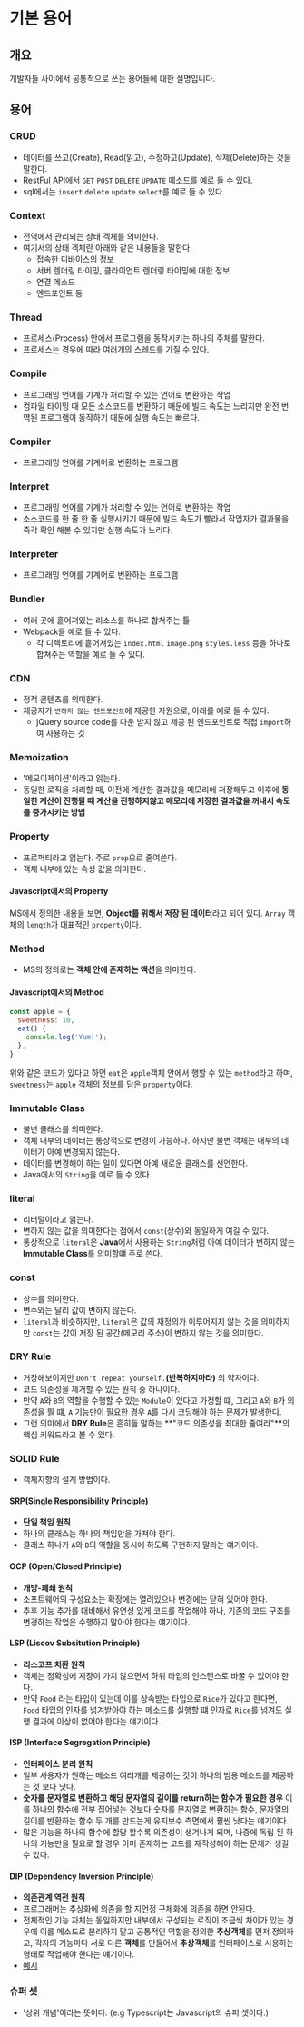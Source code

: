 # 기본 용어
## 개요
개발자들 사이에서 공통적으로 쓰는 용어들에 대한 설명입니다.
## 용어
### CRUD
- 데이터를 쓰고(Create), Read(읽고), 수정하고(Update), 삭제(Delete)하는 것을 말한다.
- RestFul API에서 ```GET``` ```POST``` ```DELETE``` ```UPDATE``` 메소드를 예로 들 수 있다.
- sql에서는 ```insert``` ```delete``` ```update``` ```select```를 예로 들 수 있다.
### Context
- 전역에서 관리되는 상태 겍체를 의미한다.
- 여기서의 상태 겍체란 아래와 같은 내용들을 말한다.
  - 접속한 디바이스의 정보
  - 서버 렌더링 타이밍, 클라이언트 렌더링 타이밍에 대한 정보
  - 연결 메소드
  - 엔드포인트 등
### Thread
- 프로세스(Process) 안에서 프로그램을 동작시키는 하나의 주체를 말한다.
- 프로세스는 경우에 따라 여러개의 스레드를 가질 수 있다.
### Compile
- 프로그래밍 언어를 기계가 처리할 수 있는 언어로 변환하는 작업
- 컴파일 타이밍 때 모든 소스코드를 변환하기 때문에 빌드 속도는 느리지만 완전 번역된 프로그램이 동작하기 때문에 실행 속도는 빠르다.
### Compiler
- 프로그래밍 언어를 기계어로 변환하는 프로그램
### Interpret
- 프로그래밍 언어를 기계가 처리할 수 있는 언어로 변환하는 작업
- 소스코드를 한 줄 한 줄 실행시키기 때문에 빌드 속도가 빨라서 작업자가 결과물을 즉각 확인 해볼 수 있지만 실행 속도가 느리다.
### Interpreter
- 프로그래밍 언어를 기계어로 변환하는 프로그램
### Bundler
- 여러 곳에 흩어져있는 리소스를 하나로 합쳐주는 툴
- Webpack을 예로 들 수 있다.
  - 각 디렉토리에 흩어져있는 ```index.html``` ```image.png``` ```styles.less``` 등을 하나로 합쳐주는 역할을 예로 들 수 있다.
### CDN
- 정적 콘텐츠를 의미한다.
- 제공자가 ```변하지 않는 엔드포인트```에 제공한 자원으로, 아래를 예로 들 수 있다.
  - jQuery source code를 다운 받지 않고 제공 된 엔드포인트로 직접 ```import```하여 사용하는 것
### Memoization
- '메모이제이션'이라고 읽는다.
- 동일한 로직을 처리할 때, 이전에 계산한 결과값을 메모리에 저장해두고 이후에 **동일한 계산이 진행될 때 계산을 진행하지않고 메모리에 저장한 결과값을 꺼내서 속도를 증가시키는 방법**
### Property
- 프로퍼티라고 읽는다. 주로 ```prop```으로 줄여쓴다.
- 객체 내부에 있는 속성 값을 의미한다.
#### Javascript에서의 Property
MS에서 정의한 내용을 보면, **Object를 위해서 저장 된 데이터**라고 되어 있다. ```Array``` 객체의 ```length```가 대표적인 ```property```이다.
### Method
- MS의 정의로는 **객체 안에 존재하는 액션**을 의미한다.
#### Javascript에서의 Method
```javascript
const apple = {
  sweetness: 10,
  eat() {
    console.log('Yum!');
  },
}
```
위와 같은 코드가 있다고 하면 ```eat```은 ```apple```객체 안에서 행할 수 있는 ```method```라고 하며, ```sweetness```는 ```apple``` 객체의 정보를 담은 ```property```이다.
### Immutable Class
- 불변 클래스를 의미한다.
- 객체 내부의 데이터는 통상적으로 변경이 가능하다. 하지만 불변 객체는 내부의 데이터가 아예 변경되지 않는다.
- 데이터를 변경해야 하는 일이 있다면 아예 새로운 클래스를 선언한다.
- Java에서의 ```String```을 예로 들 수 있다.
### literal
- 리터럴이라고 읽는다.
- 변하지 않는 값을 의미한다는 점에서 ```const```(상수)와 동일하게 여길 수 있다.
- 통상적으로 ```literal```은 **Java**에서 사용하는 ```String```처럼 아예 데이터가 변하지 않는 **Immutable Class**를 의미할떄 주로 쓴다.
### const
- 상수를 의미한다.
- 변수와는 달리 값이 변하지 않는다.
- ```literal```과 비슷하지만, ```literal```은 값의 재정의가 이루어지지 않는 것을 의미하지만 ```const```는 값이 저장 된 공간(메모리 주소)이 변하지 않는 것을 의미한다.
### DRY Rule
- 거창해보이지만 ```Don't repeat yourself.```**(반복하지마라)** 의 약자이다.
- 코드 의존성을 제거할 수 있는 원칙 중 하나이다.
- 만약 ```A```와 ```B```의 역할을 수행할 수 있는 ```Module```이 있다고 가정할 떄, 그리고 ```A```와 ```B```가 의존성을 띌 떄, ```A``` 기능만이 필요한 경우 ```A```를 다시 코딩해야 하는 문제가 발생한다.
- 그런 의미에서 **DRY Rule**은 흔히들 말하는 **"코드 의존성을 최대한 줄여라"**의 핵심 키워드라고 볼 수 있다.
### SOLID Rule
- 객체지향의 설계 방법이다.
#### SRP(Single Responsibility Principle)
- **단일 책임 원칙**
- 하나의 클래스는 하나의 책임만을 가져야 한다.
- 클래스 하나가 ```A```와 ```B```의 역할을 동시에 하도록 구현하지 말라는 얘기이다.
#### OCP (Open/Closed Principle)
- **개방-폐쇄 원칙**
- 소프트웨어의 구성요소는 확장에는 열려있으나 변경에는 닫혀 있어야 한다.
- 추후 기능 추가를 대비해서 유연성 있게 코드를 작업해야 하나, 기존의 코드 구조를 변경하는 작업은 수행하지 말아야 한다는 얘기이다.
#### LSP (Liscov Subsitution Principle)
- **리스코프 치환 원칙**
- 객체는 정확성에 지장이 가지 않으면서 하위 타입의 인스턴스로 바꿀 수 있어야 한다.
- 만약 ```Food``` 라는 타입이 있는데 이를 상속받는 타입으로 ```Rice```가 있다고 한다면, ```Food``` 타입의 인자를 넘겨받아야 하는 메소드를 실행할 떄 인자로 ```Rice```를 넘겨도 실행 결과에 이상이 없어야 한다는 얘기이다.
#### ISP (Interface Segregation Principle)
- **인터페이스 분리 원칙**
- 일부 사용자가 원하는 메소드 여러개를 제공하는 것이 하나의 범용 메소드를 제공하는 것 보다 낫다.
- **숫자를 문자열로 변환하고 해당 문자열의 길이를 return하는 함수가 필요한 경우** 이를 하나의 함수에 전부 집어넣는 것보다 숫자를 문자열로 변환하는 함수, 문자열의 길이를 반환하는 함수 두 개를 만드는게 유지보수 측면에서 훨씬 낫다는 얘기이다.
- 많은 기능을 하나의 함수에 할당 할수록 의존성이 생겨나게 되며, 나중에 독립 된 하나의 기능만을 필요로 할 경우 이미 존재하는 코드를 재작성해야 하는 문제가 생길 수 있다.
#### DIP (Dependency Inversion Principle)
- **의존관계 역전 원칙**
- 프로그래머는 추상화에 의존을 할 지언정 구체화에 의존을 하면 안된다.
- 전체적인 기능 자체는 동일하지만 내부에서 구성되는 로직이 조금씩 차이가 있는 경우에 이를 메소드로 분리하지 말고 공통적인 역할을 정의한 **추상객체**를 먼저 정의하고, 각자의 기능마다 서로 다른 **객체**를 만들어서 **추상객체**를 인터페이스로 사용하는 형태로 작업해야 한다는 얘기이다.
- [예시](https://huisam.tistory.com/entry/DIP)
### 슈퍼 셋
- '상위 개념'이라는 뜻이다. (e.g Typescript는 Javascript의 슈퍼 셋이다.)